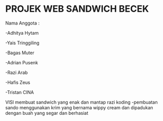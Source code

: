 # PROJEK WEB SANDWICH BECEK
Nama Anggota :

-Adhitya Hytam

-Yais Tringgiling

-Bagas Muter

-Adrian Pusenk

-Razi Arab

-Hafis Zeus

-Tristan CINA

VISI membuat sandwich yang enak dan mantap
razi koding
-pembuatan sando menggunakan krim yang bernama wippy cream dan dipadukan dengan buah yang segar dan berhasiat
